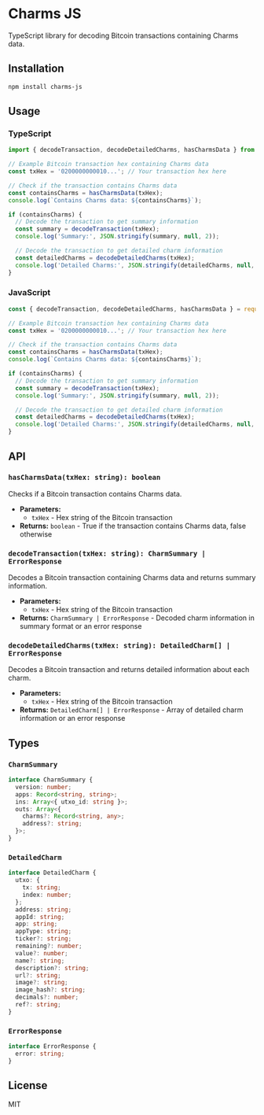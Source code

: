 # Charms JS

TypeScript library for decoding Bitcoin transactions containing Charms data.

## Installation

```bash
npm install charms-js
```

## Usage

### TypeScript

```typescript
import { decodeTransaction, decodeDetailedCharms, hasCharmsData } from 'charms-js';

// Example Bitcoin transaction hex containing Charms data
const txHex = '0200000000010...'; // Your transaction hex here

// Check if the transaction contains Charms data
const containsCharms = hasCharmsData(txHex);
console.log(`Contains Charms data: ${containsCharms}`);

if (containsCharms) {
  // Decode the transaction to get summary information
  const summary = decodeTransaction(txHex);
  console.log('Summary:', JSON.stringify(summary, null, 2));

  // Decode the transaction to get detailed charm information
  const detailedCharms = decodeDetailedCharms(txHex);
  console.log('Detailed Charms:', JSON.stringify(detailedCharms, null, 2));
}
```

### JavaScript

```javascript
const { decodeTransaction, decodeDetailedCharms, hasCharmsData } = require('charms-js');

// Example Bitcoin transaction hex containing Charms data
const txHex = '0200000000010...'; // Your transaction hex here

// Check if the transaction contains Charms data
const containsCharms = hasCharmsData(txHex);
console.log(`Contains Charms data: ${containsCharms}`);

if (containsCharms) {
  // Decode the transaction to get summary information
  const summary = decodeTransaction(txHex);
  console.log('Summary:', JSON.stringify(summary, null, 2));

  // Decode the transaction to get detailed charm information
  const detailedCharms = decodeDetailedCharms(txHex);
  console.log('Detailed Charms:', JSON.stringify(detailedCharms, null, 2));
}
```

## API

### `hasCharmsData(txHex: string): boolean`

Checks if a Bitcoin transaction contains Charms data.

- **Parameters:**
  - `txHex` - Hex string of the Bitcoin transaction
- **Returns:** `boolean` - True if the transaction contains Charms data, false otherwise

### `decodeTransaction(txHex: string): CharmSummary | ErrorResponse`

Decodes a Bitcoin transaction containing Charms data and returns summary information.

- **Parameters:**
  - `txHex` - Hex string of the Bitcoin transaction
- **Returns:** `CharmSummary | ErrorResponse` - Decoded charm information in summary format or an error response

### `decodeDetailedCharms(txHex: string): DetailedCharm[] | ErrorResponse`

Decodes a Bitcoin transaction and returns detailed information about each charm.

- **Parameters:**
  - `txHex` - Hex string of the Bitcoin transaction
- **Returns:** `DetailedCharm[] | ErrorResponse` - Array of detailed charm information or an error response

## Types

### `CharmSummary`

```typescript
interface CharmSummary {
  version: number;
  apps: Record<string, string>;
  ins: Array<{ utxo_id: string }>;
  outs: Array<{
    charms?: Record<string, any>;
    address?: string;
  }>;
}
```

### `DetailedCharm`

```typescript
interface DetailedCharm {
  utxo: {
    tx: string;
    index: number;
  };
  address: string;
  appId: string;
  app: string;
  appType: string;
  ticker?: string;
  remaining?: number;
  value?: number;
  name?: string;
  description?: string;
  url?: string;
  image?: string;
  image_hash?: string;
  decimals?: number;
  ref?: string;
}
```

### `ErrorResponse`

```typescript
interface ErrorResponse {
  error: string;
}
```

## License

MIT
